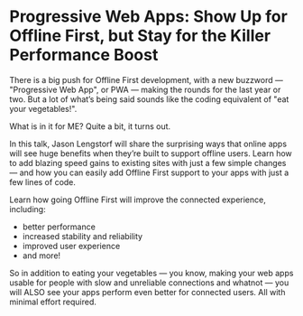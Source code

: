 # Progressive Web Apps: Show Up for Offline First, but Stay for the Killer Performance Boost

There is a big push for Offline First development, with a new buzzword — "Progressive Web App", or PWA — making the rounds for the last year or two. But a lot of what’s being said sounds like the coding equivalent of "eat your vegetables!".

What is in it for ME? Quite a bit, it turns out.

In this talk, Jason Lengstorf will share the surprising ways that online apps will see huge benefits when they’re built to support offline users. Learn how to add blazing speed gains to existing sites with just a few simple changes — and how you can easily add Offline First support to your apps with just a few lines of code.

Learn how going Offline First will improve the connected experience, including:

*   better performance
*   increased stability and reliability
*   improved user experience
*   and more!

So in addition to eating your vegetables — you know, making your web apps usable for people with slow and unreliable connections and whatnot — you will ALSO see your apps perform even better for connected users. All with minimal effort required.
